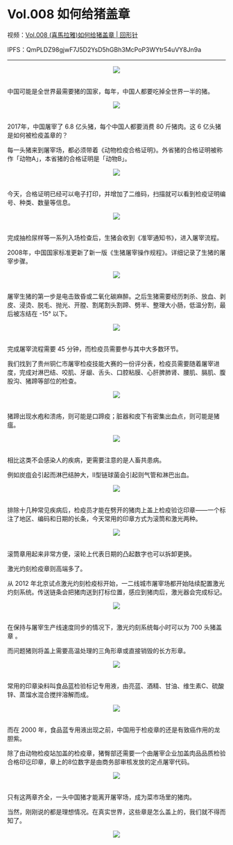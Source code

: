 # Vol.008 如何给猪盖章

视频：[Vol.008 (喜馬拉雅)如何给猪盖章 | 回形针](http://dweb.link/ipfs/QmZwFjoJRVF6bKCwwSZQsYCTJD8nGKTkT9xfpWxqGnTGzK/Vol.008%20%28%E5%96%9C%E9%A6%AC%E6%8B%89%E9%9B%85%29%E5%A6%82%E4%BD%95%E7%BB%99%E7%8C%AA%E7%9B%96%E7%AB%A0%20%7C%20%E5%9B%9E%E5%BD%A2%E9%92%88.mp4)

IPFS：QmPLDZ98gjwF7J5D2YsD5hGBh3McPoP3WYtr54uVY8Jn9a

---

<div align=center>
  <img src="https://cdn.jsdelivr.net/gh/XxLittleCxX/paperclip-static/008/cover.gif">
</div>
<br />

中国可能是全世界最需要猪的国家，每年，中国人都要吃掉全世界一半的猪。

<div align=center>
  <img src="https://cdn.jsdelivr.net/gh/XxLittleCxX/paperclip-static/008/1.gif">
</div>
<br />

2017年，中国屠宰了 6.8 亿头猪，每个中国人都要消费 80 斤猪肉。这 6 亿头猪是如何被检疫盖章的？

每一头猪来到屠宰场，都必须带着《动物检疫合格证明》。外省猪的合格证明被称作「动物A」，本省猪的合格证明是「动物B」。

<div align=center>
  <img src="https://cdn.jsdelivr.net/gh/XxLittleCxX/paperclip-static/008/2.jpg">
</div>
<br />

今天，合格证明已经可以电子打印，并增加了二维码，扫描就可以看到检疫证明编号、种类、数量等信息。

<div align=center>
  <img src="https://cdn.jsdelivr.net/gh/XxLittleCxX/paperclip-static/008/3.gif">
</div>
<br />

完成抽检尿样等一系列入场检查后，生猪会收到《准宰通知书》，进入屠宰流程。

2008年，中国国家标准更新了新一版《生猪屠宰操作规程》。详细记录了生猪的屠宰步骤。

<div align=center>
  <img src="https://cdn.jsdelivr.net/gh/XxLittleCxX/paperclip-static/008/4.gif">
</div>
<br />

屠宰生猪的第一步是电击致昏或二氧化碳麻醉。之后生猪需要经历刺杀、放血、剥皮、浸烫、脱毛、抛光、开膛、割尾割头割蹄、劈半、整理大小肠，低温分割，最后被冻结在 -15° 以下。

<div align=center>
  <img src="https://cdn.jsdelivr.net/gh/XxLittleCxX/paperclip-static/008/5.gif">
</div>
<br />

完成屠宰流程需要 45 分钟，而检疫员需要参与其中大多数环节。

我们找到了贵州铜仁市屠宰检疫技能大赛的一份评分表，检疫员需要随着屠宰进度，完成对淋巴结、咬肌、牙龈、舌头、口腔粘膜、心肝脾肺肾、腰肌、膈肌、腹股沟、猪蹄等部位的检查。

<div align=center>
  <img src="https://cdn.jsdelivr.net/gh/XxLittleCxX/paperclip-static/008/6.gif">
</div>
<br />

猪蹄出现水疱和溃疡，则可能是口蹄疫；脏器和皮下有密集出血点，则可能是猪瘟。

<div align=center>
  <img src="https://cdn.jsdelivr.net/gh/XxLittleCxX/paperclip-static/008/7.jpg">
</div>
<br />

相比这类不会感染人的疾病，更需要注意的是人畜共患病。

例如炭疽会引起而淋巴结肿大，Ⅱ型链球菌会引起则气管和淋巴出血。

<div align=center>
  <img src="https://cdn.jsdelivr.net/gh/XxLittleCxX/paperclip-static/008/8.jpg">
</div>
<br />

排除十几种常见疾病后，检疫员才能在劈开的猪肉上盖上检疫验讫印章——一个标注了地区、编码和日期的长条，今天常用的印章方式为滚筒和激光两种。

<div align=center>
  <img src="https://cdn.jsdelivr.net/gh/XxLittleCxX/paperclip-static/008/9.jpg">
</div>
<br />


滚筒章用起来非常方便，滚轮上代表日期的凸起数字也可以拆卸更换。

激光灼刻检疫章则高端多了。

从 2012 年北京试点激光灼刻检疫标开始，一二线城市屠宰场都开始陆续配置激光灼刻系统。传送链条会把猪肉送到打标位置，感应到猪肉后，激光器会完成标记。

<div align=center>
  <img src="https://cdn.jsdelivr.net/gh/XxLittleCxX/paperclip-static/008/10.gif">
</div>
<br />


在保持与屠宰生产线速度同步的情况下，激光灼刻系统每小时可以为 700 头猪盖章 。

而问题猪则将盖上需要高温处理的三角形章或直接销毁的长方形章。

<div align=center>
  <img src="https://cdn.jsdelivr.net/gh/XxLittleCxX/paperclip-static/008/11.gif">
</div>
<br />

常用的印章染料叫食品蓝检验标记专用液，由亮蓝、酒精、甘油、维生素C、硫酸锌、蒸馏水混合搅拌溶解而成。

<div align=center>
  <img src="https://cdn.jsdelivr.net/gh/XxLittleCxX/paperclip-static/008/12.gif">
</div>
<br />

而在 2000 年，食品蓝专用液出现之前，中国用于检疫章的还是有致癌作用的龙胆紫。

除了由动物检疫站加盖的检疫章，猪臀部还需要一个由屠宰企业加盖肉品品质检验合格印讫印章，章上的8位数字是由商务部审核发放的定点屠宰代码。

<div align=center>
  <img src="https://cdn.jsdelivr.net/gh/XxLittleCxX/paperclip-static/008/13.gif">
</div>
<br />

只有这两章齐全，一头中国猪才能离开屠宰场，成为菜市场里的猪肉。

当然，刚刚说的都是理想情况。在真实世界，这些章是怎么盖上的，我们就不得而知了。

<div align=center>
  <img src="https://cdn.jsdelivr.net/gh/XxLittleCxX/paperclip-static/008/14.gif">
</div>
<br />
